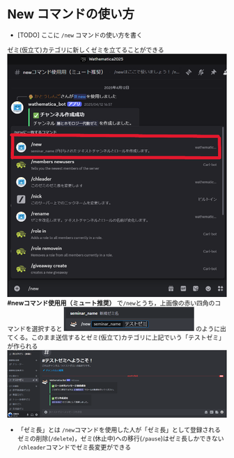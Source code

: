 # New コマンドの使い方

* [TODO] ここに `/new` コマンドの使い方を書く

ゼミ(仮立て)カテゴリに新しくゼミを立てることができる
![alt text](new1.PNG)
**#newコマンド使用用（ミュート推奨）** で`/new`とうち，上画像の赤い四角のコマンドを選択すると
![](image.png)
のように出てくる。このまま送信するとゼミ(仮立て)カテゴリに上記でいう「テストゼミ」が作られる
![alt text](image-1.png)

* 「ゼミ長」とは
`/new`コマンドを使用した人が「ゼミ長」として登録される \
ゼミの削除(`/delete`)，ゼミ(休止中)への移行(`/pause`)はゼミ長しかできない \
`/chleader`コマンドでゼミ長変更ができる
